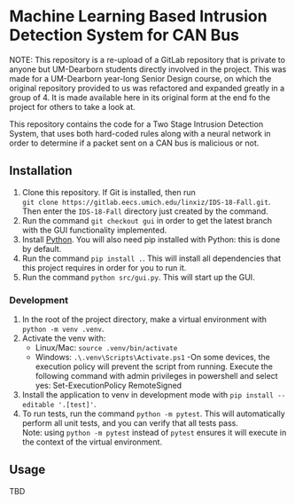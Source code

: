 # Machine Learning Based Intrusion Detection System for CAN Bus
NOTE: This repository is a re-upload of a GitLab repository that is private to anyone but UM-Dearborn students directly involved in the project. This was made for a UM-Dearborn year-long Senior Design course, on which the original repository provided to us was refactored and expanded greatly in a group of 4. It is made available here in its original form at the end fo the project for others to take a look at.

This repository contains the code for a Two Stage Intrusion Detection System,
that uses both hard-coded rules along with a neural network in order to
determine if a packet sent on a CAN bus is malicious or not.

## Installation
1. Clone this repository. If Git is installed, then run  
   `git clone https://gitlab.eecs.umich.edu/linxiz/IDS-18-Fall.git`. Then enter the `IDS-18-Fall` directory just created by the command.
1. Run the command `git checkout gui` in order to get the latest branch with the GUI functionality implemented.
1. Install [Python](https://www.python.org/downloads/). You will also need pip
   installed with Python: this is done by default.
1. Run the command `pip install .`. This will install all dependencies that
   this project requires in order for you to run it.
1. Run the command `python src/gui.py`. This will start up the GUI.

### Development
1. In the root of the project directory, make a virtual environment with `python -m venv .venv`.
2. Activate the venv with:
   - Linux/Mac: `source .venv/bin/activate`
   - Windows: `.\.venv\Scripts\Activate.ps1`
      -On some devices, the execution policy will prevent the script from running. Execute the following 
	  command with admin privileges in powershell and select yes: Set-ExecutionPolicy RemoteSigned
2. Install the application to venv in development mode with `pip install --editable '.[test]'`.
3. To run tests, run the command `python -m pytest`. This will automatically
   perform all unit tests, and you can verify that all tests pass.  
   Note: using `python -m pytest` instead of `pytest` ensures it will execute
   in the context of the virtual environment.

## Usage
TBD
